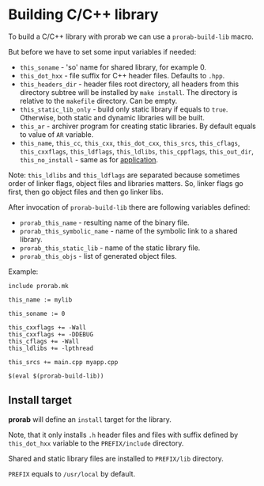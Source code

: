 # Building C/C++ library

To build a C/C++ library with prorab we can use a `prorab-build-lib` macro.

But before we have to set some input variables if needed:
- `this_soname` - 'so' name for shared library, for example 0.
- `this_dot_hxx` - file suffix for C++ header files. Defaults to `.hpp`.
- `this_headers_dir` - header files root directory, all headers from this directory subtree will be installed by `make install`. The directory is relative to the `makefile` directory. Can be empty.
- `this_static_lib_only` - build only static library if equals to `true`. Otherwise, both static and dynamic libraries will be built.
- `this_ar` - archiver program for creating static libraries. By default equals to value of `AR` variable.
- `this_name`, `this_cc`, `this_cxx`, `this_dot_cxx`, `this_srcs`, `this_cflags`, `this_cxxflags`, `this_ldflags`, `this_ldlibs`, `this_cppflags`, `this_out_dir`, `this_no_install` - same as for [application](TutorialBuildApplication.md).

Note: `this_ldlibs` and `this_ldflags` are separated because sometimes order of linker flags, object files and libraries matters. So, linker flags go first, then go object files and then go linker libs.

After invocation of `prorab-build-lib` there are following variables defined:
- `prorab_this_name` - resulting name of the binary file.
- `prorab_this_symbolic_name` - name of the symbolic link to a shared library.
- `prorab_this_static_lib` - name of the static library file.
- `prorab_this_objs` - list of generated object files.

Example:

```
include prorab.mk

this_name := mylib

this_soname := 0

this_cxxflags += -Wall
this_cxxflags += -DDEBUG
this_cflags += -Wall
this_ldlibs += -lpthread

this_srcs += main.cpp myapp.cpp

$(eval $(prorab-build-lib))
```

## Install target

**prorab** will define an `install` target for the library.

Note, that it only installs `.h` header files and files with suffix defined by `this_dot_hxx` variable to the `PREFIX/include` directory.

Shared and static library files are installed to `PREFIX/lib` directory.

`PREFIX` equals to `/usr/local` by default.
